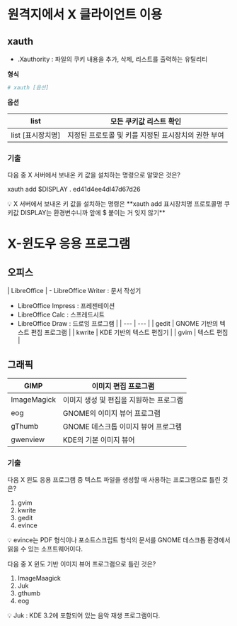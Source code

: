 # 원격지에서 X 클라이언트 이용

## xauth

- .Xauthority : 파일의 쿠키 내용을 추가, 삭제, 리스트를 출력하는 유틸리티

**형식**

```bash
# xauth [옵션]
```

**옵션**

| list | 모든 쿠키값 리스트 확인 |
| --- | --- |
| list [표시장치명] | 지정된 프로토콜 및 키를 지정된  표시장치의 권한 부여 |

### 기출

다음 중 X 서버에서 보내온 키 값을 설치하는 명령으로 알맞은 것은?

xauth add $DISPLAY .  ed41d4ee4dl47d67d26

<aside>
💡 X 서버에서 보내온 키 값을 설치하는 명령은
**xauth add 표시장치명 프로토콜명 쿠키값
DISPLAY는 환경변수니까 앞에 $ 붙이는 거 잊지 않기**

</aside>

# X-윈도우 응용 프로그램

## 오피스

| LibreOffice | - LibreOffice Writer : 문서 작성기
- LibreOffice Impress : 프레젠테이션
- LibreOffice Calc : 스프레드시트
- LibreOffice Draw : 드로잉 프로그램 |
  | --- | --- |
  | gedit | GNOME 기반의 텍스트 편집 프로그램 |
  | kwrite | KDE 기반의 텍스트 편집기 |
  | gvim | 텍스트 편집 |

## 그래픽

| GIMP | 이미지 편집 프로그램 |
| --- | --- |
| ImageMagick | 이미지 생성 및 편집을 지원하는 프로그램 |
| eog | GNOME의 이미지 뷰어 프로그램 |
| gThumb | GNOME 데스크톱 이미지 뷰어 프로그램 |
| gwenview | KDE의 기본 이미지 뷰어 |

### 기출

다음 X 윈도 응용 프로그램 중 텍스트 파일을 생성할 때 사용하는 프로그램으로 틀린 것은?

1. gvim
2. kwrite
3. gedit
4. evince

<aside>
💡 evince는 PDF 형식이나 포소트스크립트 형식의 문서를 GNOME 데스크톱 환경에서 읽을 수 있는 소프트웨어이다.

</aside>

다음 중 X 윈도 기반 이미지 뷰어 프로그램으로 틀린 것은?

1. ImageMaagick
2. Juk
3. gthumb
4. eog

<aside>
💡 Juk : KDE 3.2에 포함되어 있는 음악 재생 프로그램이다.

</aside>